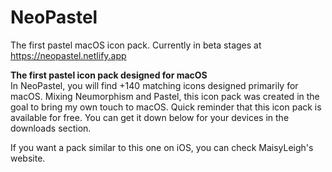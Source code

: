 # NeoPastel
The first pastel macOS icon pack. Currently in beta stages at https://neopastel.netlify.app

<b>The first pastel icon pack designed for macOS</b>
<br>
In NeoPastel, you will find +140 matching icons designed primarily for macOS. Mixing Neumorphism and Pastel, this icon pack was created in the goal to bring my own touch to macOS. Quick reminder that this icon pack is available for free. You can get it down below for your devices in the downloads section.

If you want a pack similar to this one on iOS, you can check MaisyLeigh's website.
